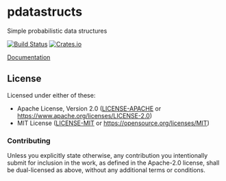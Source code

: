 # pdatastructs

Simple probabilistic data structures

[![Build Status](https://travis-ci.org/crepererum/pdatastructs.rs.svg?branch=master)](https://travis-ci.org/crepererum/pdatastructs.rs)
[![Crates.io](https://img.shields.io/crates/v/pdatastructs.svg)](https://crates.io/crates/pdatastructs)

[Documentation](https://docs.rs/pdatastructs/)


## License

Licensed under either of these:

 * Apache License, Version 2.0 ([LICENSE-APACHE](LICENSE-APACHE) or https://www.apache.org/licenses/LICENSE-2.0)
 * MIT License ([LICENSE-MIT](LICENSE-MIT) or https://opensource.org/licenses/MIT)

### Contributing

Unless you explicitly state otherwise, any contribution you intentionally submit for inclusion in the work, as defined
in the Apache-2.0 license, shall be dual-licensed as above, without any additional terms or conditions.

